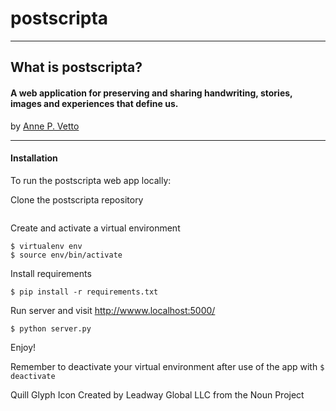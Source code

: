 # postscripta
----
## What is postscripta?
#### A web application for preserving and sharing handwriting, stories, images and experiences that define us.


by [Anne P. Vetto](http://www.annevetto.com)


----
#### Installation

To run the postscripta web app locally:

Clone the postscripta repository

```$ git clone https://github.com/anniee/postscripta.git
```

Create and activate a virtual environment

```
$ virtualenv env
$ source env/bin/activate
```

Install requirements

```
$ pip install -r requirements.txt
```

Run server and visit http://wwww.localhost:5000/

```
$ python server.py
```

Enjoy!

Remember to deactivate your virtual environment after use of the app with `$ deactivate`





Quill Glyph Icon Created by Leadway Global LLC from the Noun Project
